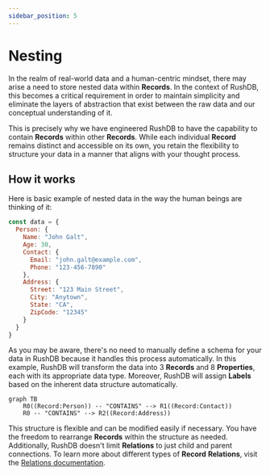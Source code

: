 ```yaml
---
sidebar_position: 5
---
```

# Nesting

In the realm of real-world data and a human-centric mindset, there may arise a need to store nested data within **Records**.
In the context of RushDB, this becomes a critical requirement in order to maintain simplicity and eliminate the layers
of abstraction that exist between the raw data and our conceptual understanding of it.


This is precisely why we have
engineered RushDB to have the capability to contain **Records** within other **Records**. While each individual **Record**
remains distinct and accessible on its own, you retain the flexibility to structure your data in a manner that aligns
with your thought process. 

## How it works

Here is basic example of nested data in the way the human beings are thinking of it:

```js
const data = {
  Person: {
    Name: "John Galt", 
    Age: 30,
    Contact: {
      Email: "john.galt@example.com",
      Phone: "123-456-7890"
    },
    Address: {
      Street: "123 Main Street",
      City: "Anytown",
      State: "CA",
      ZipCode: "12345"
    }
  }
}
```

As you may be aware, there's no need to manually define a schema for your data in RushDB because it handles this 
process automatically. In this example, RushDB will transform the data into 3 **Records** and 8 **Properties**, each
with its appropriate data type. Moreover, RushDB will assign **Labels** based on the inherent data structure automatically.

```mermaid
graph TB
    R0((Record:Person)) -- "CONTAINS" --> R1((Record:Contact))
    R0 -- "CONTAINS" --> R2((Record:Address))
```
This structure is flexible and can be modified easily if necessary. You have the freedom to rearrange **Records** within the
structure as needed. Additionally, RushDB doesn't limit **Relations** to just child and parent connections.
To learn more about different types of **Record** **Relations**, visit the [Relations documentation](/basic-concepts/relations).